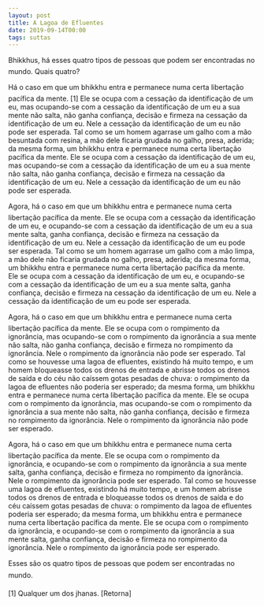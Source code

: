 ```yaml
---
layout: post
title: A Lagoa de Efluentes
date: 2019-09-14T00:00
tags: suttas
---
```

Bhikkhus, há esses quatro tipos de pessoas que podem ser encontradas no mundo. Quais quatro?

Há o caso em que um bhikkhu entra e permanece numa certa libertação pacífica da mente. [1] Ele se ocupa com a cessação da identificação de um eu, mas ocupando-se com a cessação da identificação de um eu a sua mente não salta, não ganha confiança, decisão e firmeza na cessação da identificação de um eu. Nele a cessação da identificação de um eu não pode ser esperada. Tal como se um homem agarrase um galho com a mão besuntada com resina, a mão dele ficaria grudada no galho, presa, aderida; da mesma forma, um bhikkhu entra e permanece numa certa libertação pacífica da mente. Ele se ocupa com a cessação da identificação de um eu, mas ocupando-se com a cessação da identificação de um eu a sua mente não salta, não ganha confiança, decisão e firmeza na cessação da identificação de um eu. Nele a cessação da identificação de um eu não pode ser esperada.

Agora, há o caso em que um bhikkhu entra e permanece numa certa libertação pacífica da mente. Ele se ocupa com a cessação da identificação de um eu, e ocupando-se com a cessação da identificação de um eu a sua mente salta, ganha confiança, decisão e firmeza na cessação da identificação de um eu. Nele a cessação da identificação de um eu pode ser esperada. Tal como se um homem agarrase um galho com a mão limpa, a mão dele não ficaria grudada no galho, presa, aderida; da mesma forma, um bhikkhu entra e permanece numa certa libertação pacífica da mente. Ele se ocupa com a cessação da identificação de um eu, e ocupando-se com a cessação da identificação de um eu a sua mente salta, ganha confiança, decisão e firmeza na cessação da identificação de um eu. Nele a cessação da identificação de um eu pode ser esperada.

Agora, há o caso em que um bhikkhu entra e permanece numa certa libertação pacífica da mente. Ele se ocupa com o rompimento da ignorância, mas ocupando-se com o rompimento da ignorância a sua mente não salta, não ganha confiança, decisão e firmeza no rompimento da ignorância. Nele o rompimento da ignorância não pode ser esperado. Tal como se houvesse uma lagoa de efluentes, existindo há muito tempo, e um homem bloqueasse todos os drenos de entrada e abrisse todos os drenos de saída e do céu não caíssem gotas pesadas de chuva: o rompimento da lagoa de efluentes não poderia ser esperado; da mesma forma, um bhikkhu entra e permanece numa certa libertação pacífica da mente. Ele se ocupa com o rompimento da ignorância, mas ocupando-se com o rompimento da ignorância a sua mente não salta, não ganha confiança, decisão e firmeza no rompimento da ignorância. Nele o rompimento da ignorância não pode ser esperado.

Agora, há o caso em que um bhikkhu entra e permanece numa certa libertação pacífica da mente. Ele se ocupa com o rompimento da ignorância, e ocupando-se com o rompimento da ignorância a sua mente salta, ganha confiança, decisão e firmeza no rompimento da ignorância. Nele o rompimento da ignorância pode ser esperado. Tal como se houvesse uma lagoa de efluentes, existindo há muito tempo, e um homem abrisse todos os drenos de entrada e bloqueasse todos os drenos de saída e do céu caíssem gotas pesadas de chuva: o rompimento da lagoa de efluentes poderia ser esperado; da mesma forma, um bhikkhu entra e permanece numa certa libertação pacífica da mente. Ele se ocupa com o rompimento da ignorância, e ocupando-se com o rompimento da ignorância a sua mente salta, ganha confiança, decisão e firmeza no rompimento da ignorância. Nele o rompimento da ignorância pode ser esperado.

Esses são os quatro tipos de pessoas que podem ser encontradas no mundo.

[1] Qualquer um dos jhanas. [Retorna]

